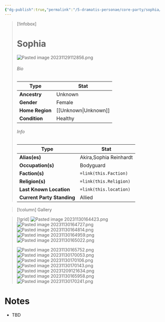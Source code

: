 ```yaml
---
{"dg-publish":true,"permalink":"/5-dramatis-personae/core-party/sophia/","noteIcon":""}
---
```



> [!infobox]
> # Sophia
> ![Pasted image 20231129112856.png](/img/user/x.%20Assets/Attachments/Pasted%20image%2020231129112856.png)
> ###### Bio
> Type |  Stat |
> ---|---|
> **Ancestry** | Unknown |
> **Gender** | Female |
> **Home Region** | [[Unknown\|Unknown]] |
> **Condition** | Healthy |
> ###### Info
> Type |  Stat |
> ---|---|
> **Alias(es)** | Akira,Sophia Reinhardt |
> **Occupation(s)** | Bodyguard |
> **Faction(s)** | `=link(this.Faction)` |
> **Religion(s)** | `=link(this.Religion)` |
> **Last Known Location** | `=link(this.location)` |
> **Current Party Standing** | Allied |

> [!column] Gallery 

> [!grid] 
![Pasted image 20231130164423.png](/img/user/x.%20Assets/Attachments/Pasted%20image%2020231130164423.png)
![Pasted image 20231130164727.png](/img/user/x.%20Assets/Attachments/Pasted%20image%2020231130164727.png)
![Pasted image 20231130164814.png](/img/user/x.%20Assets/Attachments/Pasted%20image%2020231130164814.png)
![Pasted image 20231130164959.png](/img/user/x.%20Assets/Attachments/Pasted%20image%2020231130164959.png)
![Pasted image 20231130165022.png](/img/user/x.%20Assets/Attachments/Pasted%20image%2020231130165022.png)
>
>![Pasted image 20231130165752.png](/img/user/x.%20Assets/Attachments/Pasted%20image%2020231130165752.png)
>![Pasted image 20231130170053.png](/img/user/x.%20Assets/Attachments/Pasted%20image%2020231130170053.png)
>![Pasted image 20231130170106.png](/img/user/x.%20Assets/Attachments/Pasted%20image%2020231130170106.png)
>![Pasted image 20231130170143.png](/img/user/x.%20Assets/Attachments/Pasted%20image%2020231130170143.png)
>![Pasted image 20231209121634.png](/img/user/x.%20Assets/Attachments/Pasted%20image%2020231209121634.png)
>![Pasted image 20231130165958.png](/img/user/x.%20Assets/Attachments/Pasted%20image%2020231130165958.png)
>![Pasted image 20231130170241.png](/img/user/x.%20Assets/Attachments/Pasted%20image%2020231130170241.png)

# Notes

- TBD


